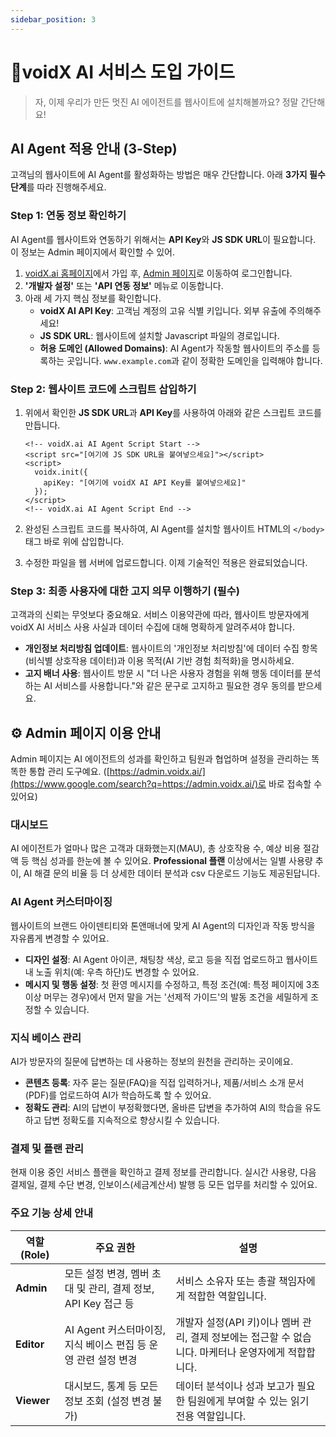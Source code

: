 ```yaml
---
sidebar_position: 3
---
```


# 📗voidX AI 서비스 도입 가이드

> 자, 이제 우리가 만든 멋진 AI 에이전트를 웹사이트에 설치해볼까요? 정말 간단해요!
>

## AI Agent 적용 안내 (3-Step)

고객님의 웹사이트에 AI Agent를 활성화하는 방법은 매우 간단합니다. 아래 **3가지 필수 단계**를 따라 진행해주세요.

### Step 1: 연동 정보 확인하기

AI Agent를 웹사이트와 연동하기 위해서는 **API Key**와 **JS SDK URL**이 필요합니다. 이 정보는 Admin 페이지에서 확인할 수 있어.

1. [voidX.ai 홈페이지](https://voidx.ai/)에서 가입 후, [Admin 페이지](https://admin.voidx.ai/)로 이동하여 로그인합니다.
2. **'개발자 설정'** 또는 **'API 연동 정보'** 메뉴로 이동합니다.
3. 아래 세 가지 핵심 정보를 확인합니다.
    - **voidX AI API Key**: 고객님 계정의 고유 식별 키입니다. 외부 유출에 주의해주세요!
    - **JS SDK URL**: 웹사이트에 설치할 Javascript 파일의 경로입니다.
    - **허용 도메인 (Allowed Domains)**: AI Agent가 작동할 웹사이트의 주소를 등록하는 곳입니다. `www.example.com`과 같이 정확한 도메인을 입력해야 합니다.


### Step 2: 웹사이트 코드에 스크립트 삽입하기

1. 위에서 확인한 **JS SDK URL**과 **API Key**를 사용하여 아래와 같은 스크립트 코드를 만듭니다.

    ```
    <!-- voidX.ai AI Agent Script Start -->
    <script src="[여기에 JS SDK URL을 붙여넣으세요]"></script>
    <script>
      voidx.init({
        apiKey: "[여기에 voidX AI API Key를 붙여넣으세요]"
      });
    </script>
    <!-- voidX.ai AI Agent Script End -->
    
    ```

2. 완성된 스크립트 코드를 복사하여, AI Agent를 설치할 웹사이트 HTML의 `</body>` 태그 바로 위에 삽입합니다.
3. 수정한 파일을 웹 서버에 업로드합니다. 이제 기술적인 적용은 완료되었습니다.

### Step 3: 최종 사용자에 대한 고지 의무 이행하기 (필수)

고객과의 신뢰는 무엇보다 중요해요. 서비스 이용약관에 따라, 웹사이트 방문자에게 voidX AI 서비스 사용 사실과 데이터 수집에 대해 명확하게 알려주셔야 합니다.

- **개인정보 처리방침 업데이트**: 웹사이트의 '개인정보 처리방침'에 데이터 수집 항목(비식별 상호작용 데이터)과 이용 목적(AI 기반 경험 최적화)을 명시하세요.
- **고지 배너 사용**: 웹사이트 방문 시 "더 나은 사용자 경험을 위해 행동 데이터를 분석하는 AI 서비스를 사용합니다."와 같은 문구로 고지하고 필요한 경우 동의를 받으세요.

## ⚙️ Admin 페이지 이용 안내

Admin 페이지는 AI 에이전트의 성과를 확인하고 팀원과 협업하며 설정을 관리하는 똑똑한 통합 관리 도구예요. ([https://admin.voidx.ai/](https://www.google.com/search?q=https://admin.voidx.ai/)로 바로 접속할 수 있어요)

### **대시보드**

AI 에이전트가 얼마나 많은 고객과 대화했는지(MAU), 총 상호작용 수, 예상 비용 절감액 등 핵심 성과를 한눈에 볼 수 있어요. **Professional 플랜** 이상에서는 일별 사용량 추이, AI 해결 문의 비율 등 더 상세한 데이터 분석과 csv 다운로드 기능도 제공된답니다.

### **AI Agent 커스터마이징**

웹사이트의 브랜드 아이덴티티와 톤앤매너에 맞게 AI Agent의 디자인과 작동 방식을 자유롭게 변경할 수 있어요.

- **디자인 설정**: AI Agent 아이콘, 채팅창 색상, 로고 등을 직접 업로드하고 웹사이트 내 노출 위치(예: 우측 하단)도 변경할 수 있어요.
- **메시지 및 행동 설정**: 첫 환영 메시지를 수정하고, 특정 조건(예: 특정 페이지에 3초 이상 머무는 경우)에서 먼저 말을 거는 '선제적 가이드'의 발동 조건을 세밀하게 조정할 수 있습니다.

### **지식 베이스 관리**

AI가 방문자의 질문에 답변하는 데 사용하는 정보의 원천을 관리하는 곳이에요.

- **콘텐츠 등록**: 자주 묻는 질문(FAQ)을 직접 입력하거나, 제품/서비스 소개 문서(PDF)를 업로드하여 AI가 학습하도록 할 수 있어요.
- **정확도 관리**: AI의 답변이 부정확했다면, 올바른 답변을 추가하여 AI의 학습을 유도하고 답변 정확도를 지속적으로 향상시킬 수 있습니다.

### **결제 및 플랜 관리**

현재 이용 중인 서비스 플랜을 확인하고 결제 정보를 관리합니다. 실시간 사용량, 다음 결제일, 결제 수단 변경, 인보이스(세금계산서) 발행 등 모든 업무를 처리할 수 있어요.

### **주요 기능 상세 안내**

| **역할 (Role)** | **주요 권한** | **설명** |
| --- | --- | --- |
| **Admin** | 모든 설정 변경, 멤버 초대 및 관리, 결제 정보, API Key 접근 등 | 서비스 소유자 또는 총괄 책임자에게 적합한 역할입니다. |
| **Editor** | AI Agent 커스터마이징, 지식 베이스 편집 등 운영 관련 설정 변경 | 개발자 설정(API 키)이나 멤버 관리, 결제 정보에는 접근할 수 없습니다. 마케터나 운영자에게 적합합니다. |
| **Viewer** | 대시보드, 통계 등 모든 정보 조회 (설정 변경 불가) | 데이터 분석이나 성과 보고가 필요한 팀원에게 부여할 수 있는 읽기 전용 역할입니다. |

